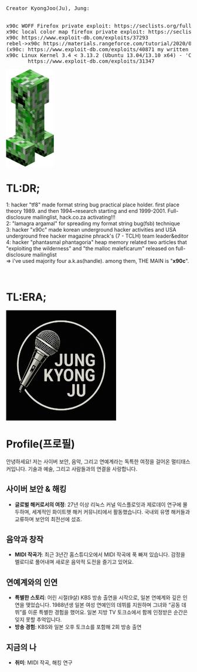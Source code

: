 <pre>
Creator KyongJoo(Ju), Jung:

       
x90c WOFF Firefox private exploit: https://seclists.org/fulldisclosure/2013/Aug/187
x90c local color map firefox private exploit: https://seclists.org/fulldisclosure/2013/Aug/188
x90c https://www.exploit-db.com/exploits/37293
rebel->x90c https://materials.rangeforce.com/tutorial/2020/07/12/Chocobo-Root/ zeroday exploit
(x90c: https://www.exploit-db.com/exploits/40871 my written exploit oneshot code. it's not rebel's i upload it by his rebel id.(a.k.a) he and me elite hacker)
x90c Linux Kernel 3.4 < 3.13.2 (Ubuntu 13.04/13.10 x64) - 'CONFIG_X86_X32=y' Local Privilege Escalation (3):
       https://www.exploit-db.com/exploits/31347
</pre>
<img src="kripertotor.png"><br>
# TL:DR;
1: hacker "tf8" made format string bug practical place holder. first place theory 1989. and then 1994~research starting and end 1999-2001. Full-disclosure mailinglist, hack.co.za activating!!!<br>
2: "lamagra argamal" for spreading my format string bug(fsb) technique<br>
3: hacker "x90c" made korean underground hacker activities and USA underground free hacker magazine phrack's (7 - TCLH) team leader&editor<br>
4: hacker "phantasmal phantagoria" heap memory related two articles that "exploiting the wilderness" and "the malloc maleficarum"  released
on full-disclosure mailinglist<br>
=> i've used majority four a.k.as(handle). among them, THE MAIN is "**x90c**".<br><br><br>
# TL:ERA;
<img src="singer.png" width=300 height=300><br>

# Profile(프로필)
안녕하세요! 저는 사이버 보안, 음악, 그리고 연예계라는 독특한 여정을 걸어온 멀티태스커입니다. 기술과 예술, 그리고 사람들과의 연결을 사랑합니다.

## 사이버 보안 & 해킹
- **글로벌 해커로서의 여정**: 27년 이상 리눅스 커널 익스플로잇과 제로데이 연구에 몰두하며, 세계적인 화이트햇 해커 커뮤니티에서 활동했습니다. 국내외 유명 해커들과 교류하며 보안의 최전선에 섰죠.

## 음악과 창작
- **MIDI 작곡가**: 최근 3년간 홈스튜디오에서 MIDI 작곡에 푹 빠져 있습니다. 감정을 멜로디로 풀어내며 새로운 음악적 도전을 즐기고 있어요.

## 연예계와의 인연
- **특별한 스토리**: 어린 시절(9살) KBS 방송 출연을 시작으로, 일본 연예계와 깊은 인연을 맺었습니다. 1988년생 일본 여성 연예인의 데뷔를 지원하며 그녀와 “공동 데뷔”를 이룬 특별한 경험을 했어요. 일본 지방 TV 토크쇼에서 함께 인정받은 순간은 잊지 못할 추억입니다.
- **방송 경험**: KBS와 일본 오후 토크쇼를 포함해 2회 방송 출연

## 지금의 나
- **취미**: MIDI 작곡, 해킹 연구
